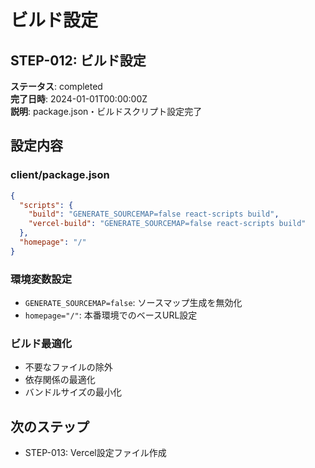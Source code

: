 # ビルド設定

## STEP-012: ビルド設定
**ステータス**: completed  
**完了日時**: 2024-01-01T00:00:00Z  
**説明**: package.json・ビルドスクリプト設定完了

## 設定内容

### client/package.json
```json
{
  "scripts": {
    "build": "GENERATE_SOURCEMAP=false react-scripts build",
    "vercel-build": "GENERATE_SOURCEMAP=false react-scripts build"
  },
  "homepage": "/"
}
```

### 環境変数設定
- `GENERATE_SOURCEMAP=false`: ソースマップ生成を無効化
- `homepage="/"`: 本番環境でのベースURL設定

### ビルド最適化
- 不要なファイルの除外
- 依存関係の最適化
- バンドルサイズの最小化

## 次のステップ
- STEP-013: Vercel設定ファイル作成
